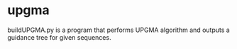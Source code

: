 # upgma
buildUPGMA.py is a program that performs UPGMA algorithm and outputs a guidance tree for given sequences.
